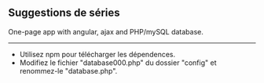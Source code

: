 ## Suggestions de séries

One-page app with angular, ajax and PHP/mySQL database. 

---

- Utilisez npm pour télécharger les dépendences.
- Modifiez le fichier "database000.php" du dossier "config" et renommez-le "database.php".